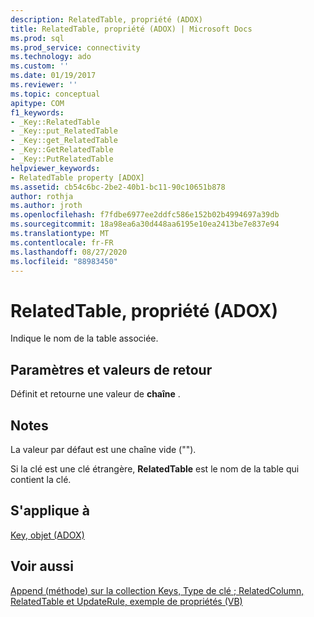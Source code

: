 ```yaml
---
description: RelatedTable, propriété (ADOX)
title: RelatedTable, propriété (ADOX) | Microsoft Docs
ms.prod: sql
ms.prod_service: connectivity
ms.technology: ado
ms.custom: ''
ms.date: 01/19/2017
ms.reviewer: ''
ms.topic: conceptual
apitype: COM
f1_keywords:
- _Key::RelatedTable
- _Key::put_RelatedTable
- _Key::get_RelatedTable
- _Key::GetRelatedTable
- _Key::PutRelatedTable
helpviewer_keywords:
- RelatedTable property [ADOX]
ms.assetid: cb54c6bc-2be2-40b1-bc11-90c10651b878
author: rothja
ms.author: jroth
ms.openlocfilehash: f7fdbe6977ee2ddfc586e152b02b4994697a39db
ms.sourcegitcommit: 18a98ea6a30d448aa6195e10ea2413be7e837e94
ms.translationtype: MT
ms.contentlocale: fr-FR
ms.lasthandoff: 08/27/2020
ms.locfileid: "88983450"
---
```

# <a name="relatedtable-property-adox"></a>RelatedTable, propriété (ADOX)
Indique le nom de la table associée.  
  
## <a name="settings-and-return-values"></a>Paramètres et valeurs de retour  
 Définit et retourne une valeur de **chaîne** .  
  
## <a name="remarks"></a>Notes  
 La valeur par défaut est une chaîne vide ("").  
  
 Si la clé est une clé étrangère, **RelatedTable** est le nom de la table qui contient la clé.  
  
## <a name="applies-to"></a>S'applique à  
 [Key, objet (ADOX)](./key-object-adox.md)  
  
## <a name="see-also"></a>Voir aussi  
 [Append (méthode) sur la collection Keys, Type de clé ; RelatedColumn, RelatedTable et UpdateRule, exemple de propriétés (VB)](./keys-append-method-key-type-relatedcolumn-relatedtable-example-vb.md)